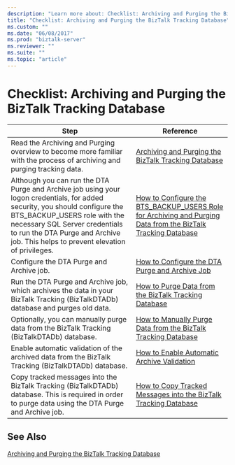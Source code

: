 ```yaml
---
description: "Learn more about: Checklist: Archiving and Purging the BizTalk Tracking Database"
title: "Checklist: Archiving and Purging the BizTalk Tracking Database"
ms.custom: ""
ms.date: "06/08/2017"
ms.prod: "biztalk-server"
ms.reviewer: ""
ms.suite: ""
ms.topic: "article"
---
```

# Checklist: Archiving and Purging the BizTalk Tracking Database

|Step|Reference|  
|----------|---------------|  
|Read the Archiving and Purging overview to become more familiar with the process of archiving and purging tracking data.|[Archiving and Purging the BizTalk Tracking Database](../core/archiving-and-purging-the-biztalk-tracking-database.md)|  
|Although you can run the DTA Purge and Archive job using your logon credentials, for added security, you should configure the BTS_BACKUP_USERS role with the necessary SQL Server credentials to run the DTA Purge and Archive job. This helps to prevent elevation of privileges.|[How to Configure the BTS_BACKUP_USERS Role for Archiving and Purging Data from the BizTalk Tracking Database](../core/configure-bts_backup_users-role-to-archive-and-purge-from-tracking-database.md)|  
|Configure the DTA Purge and Archive job.|[How to Configure the DTA Purge and Archive Job](../core/how-to-configure-the-dta-purge-and-archive-job.md)|  
|Run the DTA Purge and Archive job, which archives the data in your BizTalk Tracking (BizTalkDTADb) database and purges old data.|[How to Purge Data from the BizTalk Tracking Database](../core/how-to-purge-data-from-the-biztalk-tracking-database.md)|  
|Optionally, you can manually purge data from the BizTalk Tracking (BizTalkDTADb) database.|[How to Manually Purge Data from the BizTalk Tracking Database](../core/how-to-manually-purge-data-from-the-biztalk-tracking-database.md)|  
|Enable automatic validation of the archived data from the BizTalk Tracking (BizTalkDTADb) database.|[How to Enable Automatic Archive Validation](../core/how-to-enable-automatic-archive-validation.md)|  
|Copy tracked messages into the BizTalk Tracking (BizTalkDTADb) database. This is required in order to purge data using the DTA Purge and Archive job.|[How to Copy Tracked Messages into the BizTalk Tracking Database](../core/how-to-copy-tracked-messages-into-the-biztalk-tracking-database.md)|  

## See Also  
 [Archiving and Purging the BizTalk Tracking Database](../core/archiving-and-purging-the-biztalk-tracking-database.md)

